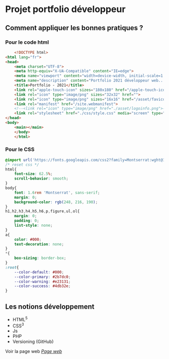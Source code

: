 # Projet portfolio développeur
## Comment appliquer les bonnes pratiques ?

### Pour le code html
```html
    <!DOCTYPE html>
<html lang="fr">
<head>
    <meta charset="UTF-8">
    <meta http-equiv="X-UA-Compatible" content="IE=edge">
    <meta name="viewport" content="width=device-width, initial-scale=1.0">
    <meta name="description" content="Portfolio 2021 développeur web...">
    <title>Portfolio - 2021</title>
    <link rel="apple-touch-icon" sizes="180x180" href="/apple-touch-icon.png">
    <link rel="icon" type="image/png" sizes="32x32" href="">
    <link rel="icon" type="image/png" sizes="16x16" href="/asset/favicon-16x16.png">
    <link rel="manifest" href="/site.webmanifest">
    <!--<link rel="icon" type="image/png" href="./asset/logoinfo.png">-->
    <link rel="stylesheet" href="./css/style.css" media="screen" type="text/css">
</head>
<body>
    <main></main>
    </body>
    </html>
```
### Pour le CSS

```css
@import url('https://fonts.googleapis.com/css2?family=Montserrat:wght@100&display=swap');
/* reset css */
html{
    font-size: 62.5%;
    scroll-behavior: smooth;
}
body{
    font: 1.6rem 'Montserrat', sans-serif;
    margin: 0;
    background-color: rgb(248, 216, 190);
}
h1,h2,h3,h4,h5,h6,p,figure,ul,ol{
    margin: 0;
    padding: 0;
    list-style: none;
}
a{
    color: #000;
    text-decoration: none;
}
*{
    box-sizing: border-box;
}
:root{
    --color-default: #000;
    --color-primary: #2b7dc0;
    --color-warning: #e23131;
    --color-success: #4db32e;
}
```
## Les notions développement

* HTML<sup>5</sup>
* CSS<sup>3</sup>
* Js
* PHP
* Versioning (GitHub)

Voir la page web *[Page web](https://github.com/ryanvaugarni/projet)* 